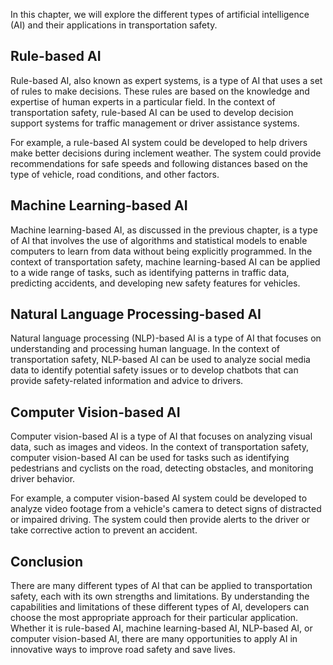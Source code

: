 
In this chapter, we will explore the different types of artificial intelligence (AI) and their applications in transportation safety.

Rule-based AI
-------------

Rule-based AI, also known as expert systems, is a type of AI that uses a set of rules to make decisions. These rules are based on the knowledge and expertise of human experts in a particular field. In the context of transportation safety, rule-based AI can be used to develop decision support systems for traffic management or driver assistance systems.

For example, a rule-based AI system could be developed to help drivers make better decisions during inclement weather. The system could provide recommendations for safe speeds and following distances based on the type of vehicle, road conditions, and other factors.

Machine Learning-based AI
-------------------------

Machine learning-based AI, as discussed in the previous chapter, is a type of AI that involves the use of algorithms and statistical models to enable computers to learn from data without being explicitly programmed. In the context of transportation safety, machine learning-based AI can be applied to a wide range of tasks, such as identifying patterns in traffic data, predicting accidents, and developing new safety features for vehicles.

Natural Language Processing-based AI
------------------------------------

Natural language processing (NLP)-based AI is a type of AI that focuses on understanding and processing human language. In the context of transportation safety, NLP-based AI can be used to analyze social media data to identify potential safety issues or to develop chatbots that can provide safety-related information and advice to drivers.

Computer Vision-based AI
------------------------

Computer vision-based AI is a type of AI that focuses on analyzing visual data, such as images and videos. In the context of transportation safety, computer vision-based AI can be used for tasks such as identifying pedestrians and cyclists on the road, detecting obstacles, and monitoring driver behavior.

For example, a computer vision-based AI system could be developed to analyze video footage from a vehicle's camera to detect signs of distracted or impaired driving. The system could then provide alerts to the driver or take corrective action to prevent an accident.

Conclusion
----------

There are many different types of AI that can be applied to transportation safety, each with its own strengths and limitations. By understanding the capabilities and limitations of these different types of AI, developers can choose the most appropriate approach for their particular application. Whether it is rule-based AI, machine learning-based AI, NLP-based AI, or computer vision-based AI, there are many opportunities to apply AI in innovative ways to improve road safety and save lives.
